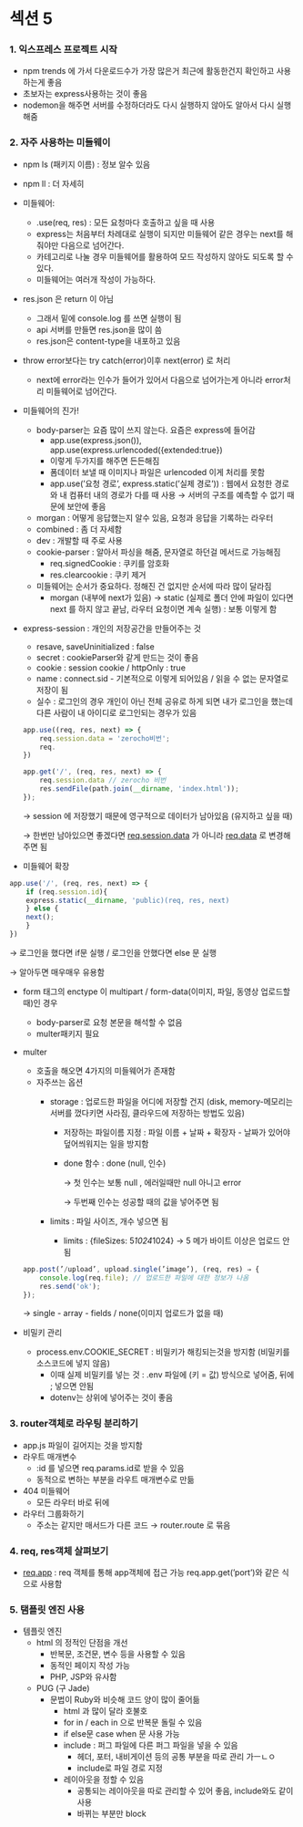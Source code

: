 # 섹션 5

### 1. 익스프레스 프로젝트 시작

- npm trends 에 가서 다운로드수가 가장 많은거 최근에 활동한건지 확인하고 사용하는게 좋음
- 초보자는 express사용하는 것이 좋음
- nodemon을 해주면 서버를 수정하더라도 다시 실행하지 않아도 알아서 다시 실행해줌

### 2. 자주 사용하는 미들웨이

- npm ls (패키지 이름) : 정보 알수 있음
- npm ll : 더 자세히
- 미들웨어:
    - .use(req, res) : 모든 요청마다 호출하고 싶을 때 사용
    - express는 처음부터 차례대로 실행이 되지만 미들웨어 같은 경우는 next를 해줘야만 다음으로 넘어간다.
    - 카테고리로 나눌 경우 미들웨어를 활용하여 모드 작성하지 않아도 되도록 할 수 있다.
    - 미들웨어는 여러개 작성이 가능하다.
- res.json 은 return 이 아님
    - 그래서 밑에 console.log 를 쓰면 실행이 됨
    - api 서버를 만들면 res.json을 많이 씀
    - res.json은 content-type을 내포하고 있음
- throw error보다는 try catch(error)이후 next(error) 로 처리
    - next에 error라는 인수가 들어가 있어서 다음으로 넘어가는게 아니라 error처리 미들웨어로 넘어간다.
- 미들웨어의 진가!
    - body-parser는 요즘 많이 쓰지 않는다. 요즘은 express에 들어감
        - app.use(express.json()), app.use(express.urlencoded({extended:true})
        - 이렇게 두가지를 해주면 든든해짐
        - 폼데이터 보낼 때 이미지나 파일은 urlencoded 이게 처리를 못함
        - app.use(’요청 경로’, express.static(’실제 경로’)) : 웹에서 요청한 경로와 내 컴퓨터 내의 경로가 다를 때 사용 → 서버의 구조를 예측할 수 없기 때문에 보안에 좋음
    - morgan : 어떻게 응답했는지 알수 있음, 요청과 응답을 기록하는 라우터
    - combined : 좀 더 자세함
    - dev : 개발할 때 주로 사용
    - cookie-parser : 알아서 파싱을 해줌, 문자열로 하던걸 메서드로 가능해짐
        - req.signedCookie : 쿠키를 암호화
        - res.clearcookie : 쿠키 제거
    - 미들웨어는 순서가 중요하다. 정해진 건 없지만 순서에 따라 많이 달라짐
        - morgan (내부에 next가 있음) → static (실제로 폴더 안에 파일이 있다면 next 를 하지 않고 끝남, 라우터 요청이면 계속 실행) : 보통 이렇게 함
- express-session : 개인의 저장공간을 만들어주는 것
    - resave, saveUninitialized : false
    - secret : cookieParser와 같게 만드는 것이 좋음
    - cookie : session cookie / httpOnly : true
    - name : connect.sid - 기본적으로 이렇게 되어있음 / 읽을 수 없는 문자열로 저장이 됨
    - 실수 : 로그인의 경우 개인이 아닌 전체 공유로 하게 되면 내가 로그인을 했는데 다른 사람이 내 아이디로 로그인되는 경우가 있음
    
    ```jsx
    app.use((req, res, next) => {
    	req.session.data = 'zerocho비번';
    	req.
    })
    
    app.get('/', (req, res, next) => {
    	req.session.data // zerocho 비번
    	res.sendFile(path.join(__dirname, 'index.html'));
    });
    ```
    
    → session 에 저장했기 때문에 영구적으로 데이터가 남아있음 (유지하고 싶을 때)
    
    → 한번만 남아있으면 좋겠다면 [req.session.data](http://req.session.data) 가 아니라 [req.data](http://req.data) 로 변경해주면 됨
    
- 미들웨어 확장

```jsx
app.use('/', (req, res, next) => {
	if (req.session.id){
	express.static(__dirname, 'public)(req, res, next)
	} else {
	next();
	}
})
```

→ 로그인을 했다면 if문 실행 / 로그인을 안했다면 else 문 실행  

→ 알아두면 매우매우 유용함

- form 태그의 enctype 이 multipart / form-data(이미지, 파일, 동영상 업로드할 때)인 경우
    - body-parser로 요청 본문을 해석할 수 없음
    - multer패키지 필요
- multer
    - 호출을 해오면 4가지의 미들웨어가 존재함
    - 자주쓰는 옵션
        - storage : 업로드한 파일을 어디에 저장할 건지 (disk, memory-메모리는 서버를 껐다키면 사라짐, 클라우드에 저장하는 방법도 있음)
            - 저장하는 파일이름 지정 : 파일 이름 + 날짜 + 확장자 - 날짜가 있어야 덮어씌워지는 일을 방지함
            - done 함수 : done (null, 인수)
                
                → 첫 인수는 보통 null , 에러일때만 null 아니고 error
                
                → 두번째 인수는 성공할 때의 값을 넣어주면 됨
                
        - limits : 파일 사이즈, 개수 넣으면 됨
            - limits : {fileSizes: 5*1024*1024} → 5 메가 바이트 이상은 업로드 안됨
    
    ```jsx
    app.post(’/upload’, upload.single(’image’), (req, res) ⇒ {
    	console.log(req.file); // 업로드한 파일에 대한 정보가 나옴
    	res.send('ok');
    });
    ```
    
    → single - array - fields / none(이미지 업로드가 없을 때)
    
- 비밀키 관리
    - process.env.COOKIE_SECRET : 비밀키가 해킹되는것을 방지함 (비밀키를 소스코드에 넣지 않음)
        - 이때 실제 비밀키를 넣는 것 : .env 파일에 (키 = 값) 방식으로 넣어줌, 뒤에 ; 넣으면 안됨
        - dotenv는 상위에 넣어주는 것이 좋음

### 3. router객체로 라우팅 분리하기

- app.js 파일이 길어지는 것을 방지함
- 라우트 매개변수
    - :id 를 넣으면 req.params.id로 받을 수 있음
    - 동적으로 변하는 부분을 라우트 매개변수로 만듦
- 404 미들웨어
    - 모든 라우터 바로 뒤에
- 라우터 그룹화하기
    - 주소는 같지만 매서드가 다른 코드 → router.route 로 묶음

### 4. req, res객체 살펴보기

- [req.app](http://req.app) : req 객체를 통해 app객체에 접근 가능 req.app.get(’port’)와 같은 식으로 사용함

### 5. 탬플릿 엔진 사용

- 템플릿 엔진
    - html 의 정적인 단점을 개선
        - 반복문, 조건문, 변수 등을 사용할 수 있음
        - 동적인 페이지 작성 가능
        - PHP, JSP와 유사함
    - PUG (구 Jade)
        - 문법이 Ruby와 비슷해 코드 양이 많이 줄어듦
            - html 과 많이 달라 호불호
            - for in / each in 으로 반복문 돌릴 수 있음
            - if else문 case when 문 사용 가능
            - include : 퍼그 파일에 다른 퍼그 파일을 넣을 수 있음
                - 헤더, 포터, 내비게이션 등의 공통 부분을 따로 관리 가ㅡㄴㅇ
                - include로 파일 경로 지정
            - 레이아웃을 정할 수 있음
                - 공통되는 레이아웃을 따로 관리할 수 있어 좋음, include와도 같이 사용
                - 바뀌는 부분만 block